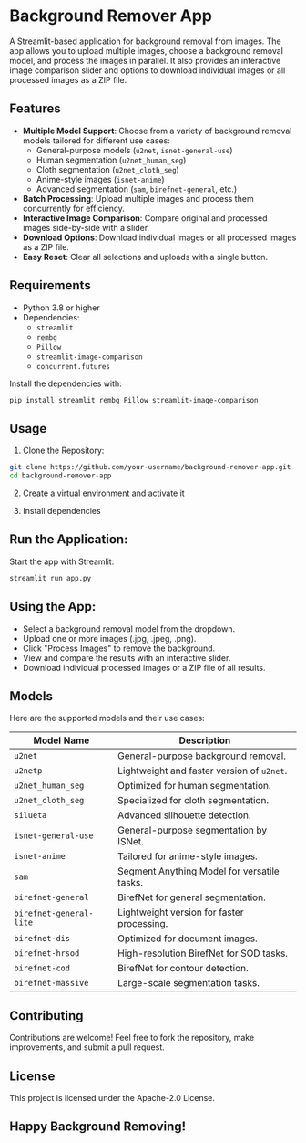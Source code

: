 # Background Remover App

A Streamlit-based application for background removal from images. The app allows you to upload multiple images, choose a background removal model, and process the images in parallel. It also provides an interactive image comparison slider and options to download individual images or all processed images as a ZIP file.

## Features

- **Multiple Model Support**: Choose from a variety of background removal models tailored for different use cases:
  - General-purpose models (`u2net`, `isnet-general-use`)
  - Human segmentation (`u2net_human_seg`)
  - Cloth segmentation (`u2net_cloth_seg`)
  - Anime-style images (`isnet-anime`)
  - Advanced segmentation (`sam`, `birefnet-general`, etc.)
- **Batch Processing**: Upload multiple images and process them concurrently for efficiency.
- **Interactive Image Comparison**: Compare original and processed images side-by-side with a slider.
- **Download Options**: Download individual images or all processed images as a ZIP file.
- **Easy Reset**: Clear all selections and uploads with a single button.

## Requirements

- Python 3.8 or higher
- Dependencies:
  - `streamlit`
  - `rembg`
  - `Pillow`
  - `streamlit-image-comparison`
  - `concurrent.futures`

Install the dependencies with:
```bash
pip install streamlit rembg Pillow streamlit-image-comparison
```

## Usage

1. Clone the Repository:

```bash
git clone https://github.com/your-username/background-remover-app.git
cd background-remover-app
```

2. Create a virtual environment and activate it

3. Install dependencies

## Run the Application: 

Start the app with Streamlit:

```bash
streamlit run app.py
```

## Using the App:

- Select a background removal model from the dropdown.
- Upload one or more images (.jpg, .jpeg, .png).
- Click "Process Images" to remove the background.
- View and compare the results with an interactive slider.
- Download individual processed images or a ZIP file of all results.


## Models
Here are the supported models and their use cases:

| Model Name              | Description                                   |
|-------------------------|-----------------------------------------------|
| `u2net`                 | General-purpose background removal.          |
| `u2netp`                | Lightweight and faster version of `u2net`.   |
| `u2net_human_seg`       | Optimized for human segmentation.            |
| `u2net_cloth_seg`       | Specialized for cloth segmentation.          |
| `silueta`               | Advanced silhouette detection.               |
| `isnet-general-use`     | General-purpose segmentation by ISNet.       |
| `isnet-anime`           | Tailored for anime-style images.             |
| `sam`                   | Segment Anything Model for versatile tasks.  |
| `birefnet-general`      | BirefNet for general segmentation.           |
| `birefnet-general-lite` | Lightweight version for faster processing.   |
| `birefnet-dis`          | Optimized for document images.               |
| `birefnet-hrsod`        | High-resolution BirefNet for SOD tasks.      |
| `birefnet-cod`          | BirefNet for contour detection.              |
| `birefnet-massive`      | Large-scale segmentation tasks.              |

## Contributing
Contributions are welcome! Feel free to fork the repository, make improvements, and submit a pull request.

## License
This project is licensed under the Apache-2.0 License.

## Happy Background Removing!

